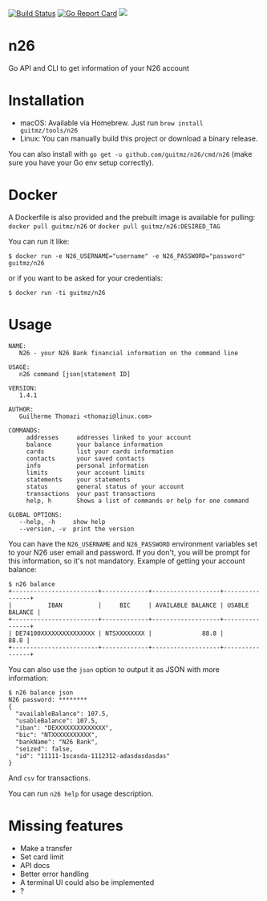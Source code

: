 [![Build Status](https://travis-ci.org/guitmz/n26.svg?branch=master)](https://travis-ci.org/guitmz/n26) [![Go Report Card](https://goreportcard.com/badge/github.com/guitmz/n26)](https://goreportcard.com/report/github.com/guitmz/n26) [![](https://images.microbadger.com/badges/image/guitmz/n26.svg)](https://microbadger.com/images/guitmz/n26 "Get your own image badge on microbadger.com")

# n26
Go API and CLI to get information of your N26 account

# Installation
- macOS: Available via Homebrew. Just run `brew install guitmz/tools/n26`
- Linux: You can manually build this project or download a binary release.

You can also install with `go get -u github.com/guitmz/n26/cmd/n26` (make sure you have your Go env setup correctly). 

# Docker
A Dockerfile is also provided and the prebuilt image is available for pulling: `docker pull guitmz/n26` or `docker pull guitmz/n26:DESIRED_TAG`

You can run it like:

`$ docker run -e N26_USERNAME="username" -e N26_PASSWORD="password" guitmz/n26`

or if you want to be asked for your credentials:

`$ docker run -ti guitmz/n26`

# Usage
```
NAME:
   N26 - your N26 Bank financial information on the command line

USAGE:
   n26 command [json|statement ID]

VERSION:
   1.4.1

AUTHOR:
   Guilherme Thomazi <thomazi@linux.com>

COMMANDS:
     addresses     addresses linked to your account
     balance       your balance information
     cards         list your cards information
     contacts      your saved contacts
     info          personal information
     limits        your account limits
     statements    your statements
     status        general status of your account
     transactions  your past transactions
     help, h       Shows a list of commands or help for one command

GLOBAL OPTIONS:
   --help, -h     show help
   --version, -v  print the version
```

You can have the `N26_USERNAME` and `N26_PASSWORD` environment variables set to your N26 user email and password. If you don't, you will be prompt for this information, so it's not mandatory.
Example of getting your account balance:
```
$ n26 balance
+------------------------+-------------+-------------------+----------------+
|          IBAN          |     BIC     | AVAILABLE BALANCE | USABLE BALANCE |
+------------------------+-------------+-------------------+----------------+
| DE74100XXXXXXXXXXXXXXX | NTSXXXXXXXX |              88.8 |           88.8 |
+------------------------+-------------+-------------------+----------------+
```

You can also use the `json` option to output it as JSON with more information:
```
$ n26 balance json
N26 password: ********
{
  "availableBalance": 107.5,
  "usableBalance": 107.5,
  "iban": "DEXXXXXXXXXXXXXX",
  "bic": "NTXXXXXXXXXXX",
  "bankName": "N26 Bank",
  "seized": false,
  "id": "11111-1scasda-1112312-adasdasdasdas"
}
```

And `csv` for transactions.

You can run `n26 help` for usage description.

# Missing features
- Make a transfer
- Set card limit
- API docs
- Better error handling
- A terminal UI could also be implemented
- ?
